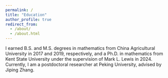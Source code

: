```yaml
---
permalink: /
title: "Education"
author_profile: true
redirect_from: 
  - /about/
  - /about.html
---
```


I earned B.S. and M.S. degrees in mathematics from China Agricultural University in 2017 and 2019, respectively, and a Ph.D. in mathematics from Kent State University under the supervision of Mark L. Lewis in 2024. Currently, I am a postdoctoral researcher at Peking University, advised by Jiping Zhang.
